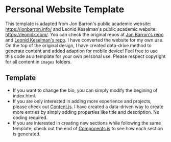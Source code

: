 # Personal Website Template
This template is adapted from Jon Barron's public academic website: https://jonbarron.info/ and Leonid Keselman's public academic website: https://leonidk.com/.
You can check the original repos at [Jon Barron's repo](https://github.com/jonbarron/website) and [Leonid Keselman's repo](https://github.com/leonidk/leonidk.github.io). 
I have converted the website for my own use.  On the top of the original design, I have created data-drive method to generate content and added adaption for mobile device!  Feel free to use this code as a template for your own personal use.  Please respect copyright for all content in `images` folders.

## Template
* If you want to change the bio, you can simply modify the begining of index.html.
* If you are only interested in adding more experience and projects, please check out [Content.js](https://github.com/nameslessjin/nameslessjin.github.io/blob/master/Content.js).  I have created a data-driven way to create more entries by simply adding properties like title and description.  No coding required.
* If you are interested in creating new sections while following the same template, check out the end of [Components.js](https://github.com/nameslessjin/nameslessjin.github.io/blob/master/Components.js) to see how each section is generated.